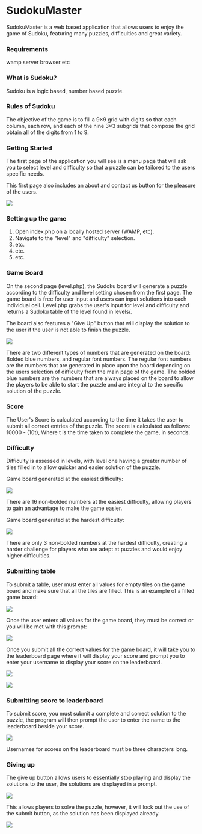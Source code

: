 # SudokuMaster
SudokuMaster is a web based application that allows users to enjoy the game of Sudoku, featuring many puzzles, difficulties and great variety. 

### Requirements
wamp server
browser
etc

### What is Sudoku?
Sudoku is a logic based, number based puzzle. 

### Rules of Sudoku
The objective of the game is to fill a 9×9 grid with digits so that each column, each row, and each of the nine 3×3 subgrids that compose the grid obtain all of the digits from 1 to 9. 

### Getting Started
The first page of the application you will see is a menu page that will ask you to select level and difficulty so that a puzzle can be tailored to the users specific needs. 

This first page also includes an about and contact us button for the pleasure of the users.

![](https://imgur.com/ZqI7PKI.jpg) 

### Setting up the game
1. Open index.php on a locally hosted server (WAMP, etc).
2. Navigate to the "level" and "difficulty" selection.
3. etc.
4. etc.
5. etc.

### Game Board

On the second page (level.php), the Sudoku board will generate a puzzle according to the difficulty and level setting chosen from the first page. The game board is free for user input and users can input solutions into each individual cell. 
Level.php grabs the user's input for level and difficulty and returns a Sudoku table of the level found in levels/.

The board also features a "Give Up" button that will display the solution to the user if the user is not able to finish the puzzle.

![](https://i.imgur.com/8khtyxX.png)

There are two different types of numbers that are generated on the board: Bolded blue numbers, and regular font numbers. The regular font numbers are the numbers that are generated in place upon the board depending on the users selection of difficulty from the main page of the game. The bolded blue numbers are the numbers that are always placed on the board to allow the players to be able to start the puzzle and are integral to the specific solution of the puzzle. 

### Score

The User's Score is calculated according to the time it takes the user to submit all correct entries of the puzzle. The score is calculated as follows:  
10000 - (10t),
Where t is the time taken to complete the game, in seconds.  

### Difficulty

Difficulty is assessed in levels, with level one having a greater number of tiles filled in to allow quicker and easier solution of the puzzle.

Game board generated at the easiest difficulty:

![](https://imgur.com/TlJUFLy.png)

There are 16 non-bolded numbers at the easiest difficulty, allowing players to gain an advantage to make the game easier. 

Game board generated at the hardest difficulty: 

![](https://imgur.com/mD9hIKp.png)

There are only 3 non-bolded numbers at the hardest difficulty, creating a harder challenge for players who are adept at puzzles and would enjoy higher difficulties.

### Submitting table
 
To submit a table, user must enter all values for empty tiles on the game board and make sure that all the tiles are filled. This is an example of a filled game board:

![](https://imgur.com/XAB6AmW.png)


 
Once the user enters all values for the game board, they must be correct or you will be met with this prompt:

![](https://imgur.com/bGmtyl4.png)


Once you submit all the correct values for the game board, it will take you to the leaderboard page where it will display your score and prompt you to enter your username to display your score on the leaderboard. 

![](https://imgur.com/XAB6AmW.png)

![](https://imgur.com/A1LJJGg.png)

### Submitting score to leaderboard
 
To submit score, you must submit a complete and correct solution to the puzzle, the program will then prompt the user to enter the name to the leaderboard beside your score. 

![](https://imgur.com/l0JAyv5.png)
 
Usernames for scores on the leaderboard must be three characters long.

### Giving up
The give up button allows users to essentially stop playing and display the solutions to the user, the solutions are displayed in a prompt. 

![](https://imgur.com/qkt8L5C.png)

This allows players to solve the puzzle, however, it will lock out the use of the submit button, as the solution has been displayed already. 

![](https://imgur.com/MUTSshX.png)


  

